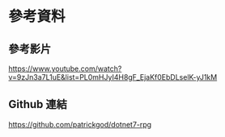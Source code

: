# 參考資料
## 參考影片
https://www.youtube.com/watch?v=9zJn3a7L1uE&list=PL0mHJyI4H8gF_EjaKf0EbDLselK-yJ1kM

## Github 連結
https://github.com/patrickgod/dotnet7-rpg